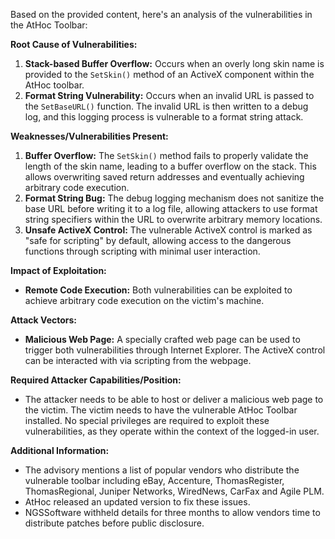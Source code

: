 Based on the provided content, here's an analysis of the vulnerabilities in the AtHoc Toolbar:

**Root Cause of Vulnerabilities:**

1.  **Stack-based Buffer Overflow:**  Occurs when an overly long skin name is provided to the `SetSkin()` method of an ActiveX component within the AtHoc toolbar.
2.  **Format String Vulnerability:** Occurs when an invalid URL is passed to the `SetBaseURL()` function. The invalid URL is then written to a debug log, and this logging process is vulnerable to a format string attack.

**Weaknesses/Vulnerabilities Present:**

1.  **Buffer Overflow:** The `SetSkin()` method fails to properly validate the length of the skin name, leading to a buffer overflow on the stack. This allows overwriting saved return addresses and eventually achieving arbitrary code execution.
2.  **Format String Bug:** The debug logging mechanism does not sanitize the base URL before writing it to a log file, allowing attackers to use format string specifiers within the URL to overwrite arbitrary memory locations.
3.  **Unsafe ActiveX Control:** The vulnerable ActiveX control is marked as "safe for scripting" by default, allowing access to the dangerous functions through scripting with minimal user interaction.

**Impact of Exploitation:**

*   **Remote Code Execution:**  Both vulnerabilities can be exploited to achieve arbitrary code execution on the victim's machine.

**Attack Vectors:**

*   **Malicious Web Page:**  A specially crafted web page can be used to trigger both vulnerabilities through Internet Explorer.  The ActiveX control can be interacted with via scripting from the webpage.

**Required Attacker Capabilities/Position:**

*   The attacker needs to be able to host or deliver a malicious web page to the victim. The victim needs to have the vulnerable AtHoc Toolbar installed. No special privileges are required to exploit these vulnerabilities, as they operate within the context of the logged-in user.

**Additional Information:**

*   The advisory mentions a list of popular vendors who distribute the vulnerable toolbar including eBay, Accenture, ThomasRegister, ThomasRegional, Juniper Networks, WiredNews, CarFax and Agile PLM.
*   AtHoc released an updated version to fix these issues.
*   NGSSoftware withheld details for three months to allow vendors time to distribute patches before public disclosure.